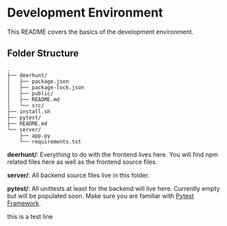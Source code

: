 # Development Environment
This README covers the basics of the development environment.

## Folder Structure
```
.
├── deerhunt/
│   ├── package.json
│   ├── package-lock.json
│   ├── public/
│   ├── README.md
│   └── src/
├── install.sh
├── pytest/
├── README.md
└── server/
    ├── app.py
    └── requirements.txt
```
**deerhunt/**: Everything to do with the frontend lives here. You will find npm related files here as well as the frontend source files.

**server/**: All backend source files live in this folder.

**pytest/**: All unittests at least for the backend will live here. Currently empty but will be populated soon. Make sure you are familiar with  [Pytest Framework](https://docs.pytest.org/en/6.2.x/#).

this is a test line
